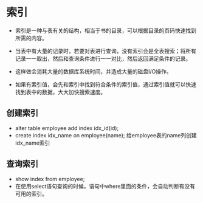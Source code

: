 # 索引

- 索引是一种与表有关的结构，相当于书的目录，可以根据目录的页码快速找到所需的内容。
- 当表中有大量的记录时，若要对表进行查询，没有索引会是全表搜索；将所有记录一一取出，然后和查询条件进行一一对比，然后返回满足条件的记录。
- 这样做会消耗大量的数据库系统时间，并造成大量的磁盘I/O操作。

- 如果有索引值，会先和索引中找到符合条件的索引值，通过索引值就可以快速找到表中的数据，大大加快搜索速度。

## 创建索引
- alter table employee add index idx_id(id);
- create index idx_name on employee(name); 给employee表的name列创建idx_name索引

## 查询索引
- show index from employee;
- 在使用select语句查询的时候，语句中where里面的条件，会自动判断有没有可用的索引。
